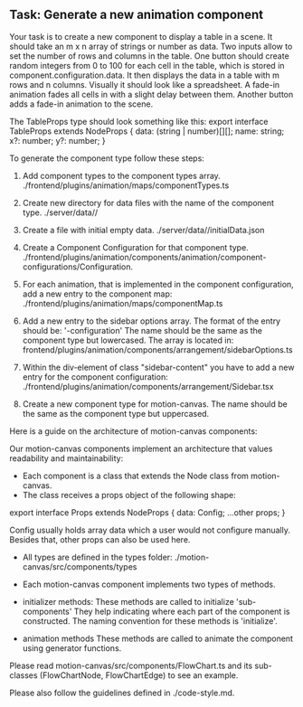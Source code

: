 ## Task: Generate a new animation component

Your task is to create a new component to display a table in a scene.
It should take an m x n array of strings or number as data.
Two inputs allow to set the number of rows and columns in the table.
One button should create random integers from 0 to 100 for each cell in the table,
which is stored in component.configuration.data.
It then displays the data in a table with m rows and n columns.
Visually it should look like a spreadsheet.
A fade-in animation fades all cells in with a slight delay between them.
Another button adds a fade-in animation to the scene.

The TableProps type should look something like this:
export interface TableProps extends NodeProps {
  data: (string | number)[][];
  name: string;
  x?: number;
  y?: number;
}


To generate the component type follow these steps:

1) Add component types to the component types array.
./frontend/plugins/animation/maps/componentTypes.ts

2) Create new directory for data files with the name of the component type.
./server/data/<componentType>/

3) Create a file with initial empty data.
./server/data/<componentType>/initialData.json

4) Create a Component Configuration for that component type.
./frontend/plugins/animation/components/animation/component-configurations/<componentType>Configuration.

5) For each animation, that is implemented in the component configuration, add a new entry to the component map: ./frontend/plugins/animation/maps/componentMap.ts

6) Add a new entry to the sidebar options array.
The format of the entry should be: '<name>-configuration'
The name should be the same as the component type but lowercased.
The array is located in: frontend/plugins/animation/components/arrangement/sidebarOptions.ts

7) Within the div-element of class "sidebar-content" you have to add a new entry for the component configuration:
./frontend/plugins/animation/components/arrangement/Sidebar.tsx

8) Create a new component type for motion-canvas. The name should be the same as the component type but uppercased.

Here is a guide on the architecture of motion-canvas components:

Our motion-canvas components implement an architecture that values readability and maintainability:

- Each component is a class that extends the Node class from motion-canvas.
- The class receives a props object of the following shape:

export interface <ComponentName>Props extends NodeProps {
  data: <ComponentName>Config;
  ...other props;
}

<ComponentName>Config usually holds array data which a user would not configure manually.
Besides that, other props can also be used here.

- All types are defined in the types folder:
./motion-canvas/src/components/types

- Each motion-canvas component implements two types of methods.
- initializer methods:
  These methods are called to initialize 'sub-components' They help indicating where each part of the component is constructed.
  The naming convention for these methods is 'initialize<SubComponentName>'.
- animation methods
  These methods are called to animate the component using generator functions.

Please read motion-canvas/src/components/FlowChart.ts and its sub-classes (FlowChartNode, FlowChartEdge) to see an example.

Please also follow the guidelines defined in ./code-style.md.
